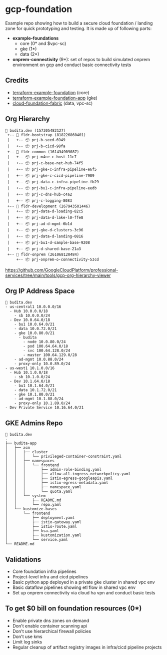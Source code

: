 # gcp-foundation 

Example repo showing how to build a secure cloud foundation / landing zone for quick prototyping and testing. It is made up of following parts:

- **example-foundations**
  - core (0* and $vpc-sc)
  - gke (1*)
  - data (2*)
- **onprem-connectivity** (9*): set of repos to build simulated onprem environment on gcp and conduct basic connectivity tests

## Credits
- [terraform-example-foundation](https://github.com/terraform-google-modules/terraform-example-foundation) (core)
- [terraform-example-foundation-app](https://github.com/GoogleCloudPlatform/terraform-example-foundation-app) (gke)
- [cloud-foundation-fabric](https://github.com/terraform-google-modules/cloud-foundation-fabric) (data, vpc-sc)

## Org Hierarchy
```
🏢 budita.dev (157305482127)
 +-- 📁 fldr-bootstrap (818226860401)
 |   +-- 📦 prj-b-seed-6949
 |   +-- 📦 prj-b-cicd-98fa
 +-- 📁 fldr-common (161434909087)
 |   +-- 📦 prj-m4ce-c-host-11c7
 |   +-- 📦 prj-c-base-net-hub-74f5
 |   +-- 📦 prj-gke-c-infra-pipeline-e6f5
 |   +-- 📦 prj-gke-c-cicd-pipeline-7989
 |   +-- 📦 prj-data-c-infra-pipeline-fb29
 |   +-- 📦 prj-bu1-c-infra-pipeline-eedb
 |   +-- 📦 prj-c-dns-hub-c4a2
 |   +-- 📦 prj-c-logging-8083
 +-- 📁 fldr-development (267943501446)
 |   +-- 📦 prj-data-d-loading-82c5
 |   +-- 📦 prj-data-d-lake-l0-ffe8
 |   +-- 📦 prj-ad-d-mgmt-6b1d
 |   +-- 📦 prj-gke-d-clusters-3c96
 |   +-- 📦 prj-data-d-landing-0816
 |   +-- 📦 prj-bu1-d-sample-base-9208
 |   +-- 📦 prj-d-shared-base-21a3
 +-- 📁 fldr-onprem (261068120484)
     +-- 📦 prj-onprem-o-connectivity-53cd
```
https://github.com/GoogleCloudPlatform/professional-services/tree/main/tools/gcp-org-hierarchy-viewer

## Org IP Address Space

```
🏢 budita.dev
- us-central1 10.0.0.0/16
  - Hub 10.0.0.0/18
    - sb 10.0.0.0/24
  - Dev 10.0.64.0/18
    - bu1 10.0.64.0/21
    - data 10.0.72.0/21
    - gke 10.0.80.0/21
      - budita
        - node 10.0.80.0/24
        - pod 100.64.64.0/18
        - svc 100.64.128.0/24
        - master 100.64.129.0/28
    - ad-mgmt 10.0.88.0/24
    - proxy-only 10.0.89.0/24
- us-west1 10.1.0.0/16
  - Hub 10.1.0.0/18
    - sb 10.1.0.0/24
  - Dev 10.1.64.0/18
    - bu1 10.1.64.0/21
    - data 10.1.72.0/21
    - gke 10.1.80.0/21
    - ad-mgmt 10.1.88.0/24
    - proxy-only 10.1.89.0/24
- Dev Private Service 10.16.64.0/21
```

## GKE Admins Repo

```
🏢 budita.dev
.
├── budita-app
│   ├── acm
│   │   ├── cluster
│   │   │   └── privileged-container-constraint.yaml
│   │   ├── namespaces
│   │   │   └── frontend
│   │   │       ├── admin-role-binding.yaml
│   │   │       ├── allow-all-ingress-networkpolicy.yaml
│   │   │       ├── istio-egress-googleapis.yaml
│   │   │       ├── istio-egress-metadata.yaml
│   │   │       ├── namespace.yaml
│   │   │       └── quota.yaml
│   │   └── system
│   │       ├── README.md
│   │       └── repo.yaml
│   └── kustomize-bases
│       └── frontend
│           ├── deployment.yaml
│           ├── istio-gateway.yaml
│           ├── istio-route.yaml
│           ├── ksa.yaml
│           ├── kustomization.yaml
│           └── service.yaml
└── README.md
```
## Validations
- Core foundation infra pipelines
- Project-level infra and cicd pipelines
- Basic python app deployed in a private gke cluster in shared vpc env
- Basic dataflow pipelines showing etl flow in shared vpc env
- Set up onprem connectivity via cloud ha vpn and conduct basic tests

## To get $0 bill on foundation resources (0*)
- Enable private dns zones on demand
- Don't enable container scanning api
- Don't use hierarchical firewall policies
- Don't use kms
- Limit log sinks
- Regular cleanup of artifact registry images in infra/cicd pipeline projects
